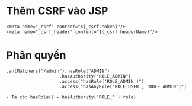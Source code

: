 # Thêm CSRF vào JSP

	<meta name="_csrf" content="${_csrf.token}"/>
	<meta name="_csrf_header" content="${_csrf.headerName}"/>

# Phân quyền

	.antMatchers("/admin").hasRole("ADMIN")
						.hasAuthority("ROLE_ADMIN")
						.access("hasRole('ROLE_ADMIN')")
						.access("hasAnyRole('ROLE_USER', 'ROLE_ADMIN')")
						
	- Ta có: hasRole() = hasAuthority('ROLE_' + role)